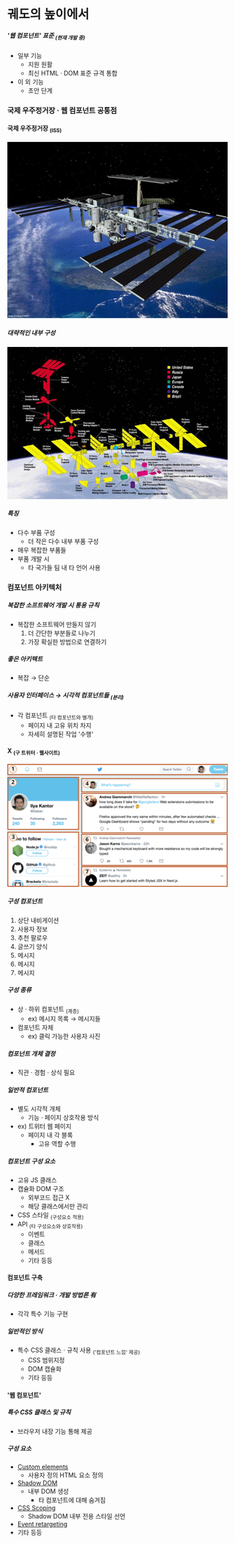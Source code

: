 궤도의 높이에서
====

##### '웹 컴포넌트' 표준 <sub>(현재 개발 중)</sub>
- 일부 기능
  - 지원 원활
  - 최신 HTML · DOM 표준 규격 통합
- 이 외 기능
  - 초안 단계

### 국제 우주정거장 · 웹 컴포넌트 공통점

#### 국제 우주정거장 <sub>(ISS)</sub>

![satellite](../../images/03/06/01/satellite.jpg)

##### 대략적인 내부 구성

![satellite-expanded](../../images/03/06/01/satellite-expanded.jpg)

##### 특징
- 다수 부품 구성
  - 더 작은 다수 내부 부품 구성
- 매우 복잡한 부품들
- 부품 개발 시
  - 타 국가들 팀 내 타 언어 사용

### 컴포넌트 아키텍처

##### 복잡한 소프트웨어 개발 시 통용 규칙
- 복잡한 소프트웨어 만들지 않기
  1. 더 간단한 부분들로 나누기
  2. 가장 확실한 방법으로 연결하기

##### 좋은 아키텍트
- 복잡 → 단순

##### 사용자 인터페이스 → 시각적 컴포넌트들 <sub>(분리)</sub>
- 각 컴포넌트 <sub>(타 컴포넌트와 별개)</sub>
  - 페이지 내 고유 위치 차지
  - 자세히 설명된 작업 '수행'

#### X <sub>(구 트위터 · 웹사이트)</sub>

![components-twitter](../../images/03/06/01/web-components-twitter.svg)

##### 구성 컴포넌트
1. 상단 내비게이션
2. 사용자 정보
3. 추천 팔로우
4. 글쓰기 양식
5. 메시지
6. 메시지
7. 메시지

##### 구성 종류
- 상 · 하위 컴포넌트 <sub>(계층)</sub>
  - ex\) 메시지 목록 → 메시지들
- 컴포넌트 자체
  - ex\) 클릭 가능한 사용자 사진

##### 컴포넌트 개체 결정
- 직관 · 경험 · 상식 필요

##### 일반적 컴포넌트
- 별도 시각적 개체
  - 기능 · 페이지 상호작용 방식
- ex\) 트위터 웹 페이지
  - 페이지 내 각 블록
    - 고유 역할 수행

##### 컴포넌트 구성 요소
- 고유 JS 클래스
- 캡슐화 DOM 구조
  - 외부코드 접근 X
  - 해당 클래스에서만 관리
- CSS 스타일 <sub>(구성요소 적용)</sub>
- API <sub>(타 구성요소와 상호작용)</sub>
  - 이벤트
  - 클래스
  - 메서드
  - 기타 등등

#### 컴포넌트 구축

##### 다양한 프레임워크 · 개발 방법론 有
- 각각 특수 기능 구현

##### 일반적인 방식
- 특수 CSS 클래스 · 규칙 사용 <sub>('컴포넌트 느낌' 제공)</sub>
  - CSS 범위지정
  - DOM 캡슐화
  - 기타 등등

#### '웹 컴포넌트'

##### 특수 CSS 클래스 및 규칙
- 브라우저 내장 기능 통해 제공

##### 구성 요소
- [Custom elements](https://html.spec.whatwg.org/multipage/custom-elements.html#custom-elements)
  - 사용자 정의 HTML 요소 정의
- [Shadow DOM](https://dom.spec.whatwg.org/#shadow-trees)
  - 내부 DOM 생성
    - 타 컴포넌트에 대해 숨겨짐
- [CSS Scoping](https://drafts.csswg.org/css-scoping/)
  - Shadow DOM 내부 전용 스타일 선언
- [Event retargeting](https://dom.spec.whatwg.org/#retarget)
- 기타 등등

